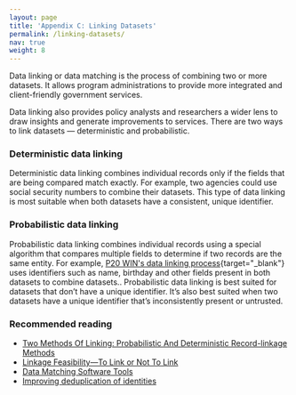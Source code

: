 ```yaml
---
layout: page
title: 'Appendix C: Linking Datasets'
permalink: /linking-datasets/
nav: true
weight: 8
---
```


Data linking or data matching is the process of combining two or more datasets. It allows program administrations to provide more integrated and client-friendly government services. 

Data linking also provides policy analysts and researchers a wider lens to draw insights and generate improvements to services. There are two ways to link datasets — deterministic and probabilistic.

### Deterministic data linking
Deterministic data linking combines individual records only if the fields that are being compared match exactly. For example, two agencies could use social security numbers to combine their datasets. This type of data linking is most suitable when both datasets have a consistent, unique identifier. 

### Probabilistic data linking
Probabilistic data linking combines individual records using a special algorithm that compares multiple fields to determine if two records are the same entity. For example, [P20 WIN's data linking process](https://youtu.be/c6D_8qisXyA){target="_blank"} uses identifiers such as name, birthday and other fields present in both datasets to combine datasets.. Probabilistic data linking is best suited for datasets that don’t have a unique identifier. It’s also best suited when two datasets have a unique identifier that’s inconsistently present or untrusted.

### Recommended reading
* [Two Methods Of Linking: Probabilistic And Deterministic Record-linkage Methods](https://aspe.hhs.gov/report/studies-welfare-populations-data-collection-and-research-issues/two-methods-linking-probabilistic-and-deterministic-record-linkage-methods)
* [Linkage Feasibility—To Link or Not To Link](https://www.ncbi.nlm.nih.gov/books/NBK253318/)
* [Data Matching Software Tools](https://github.com/J535D165/data-matching-software)
* [Improving deduplication of identities](http://www.datasciencepublicpolicy.org//wp-content/uploads/2018/11/dedupewhitepaper.pdf)
